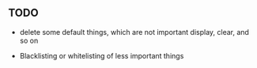 TODO
----

- delete some default things, which are not important display, clear, and so on

- Blacklisting or whitelisting of less important things